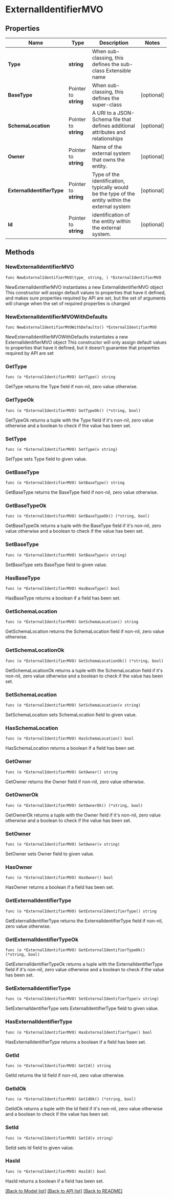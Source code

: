 # ExternalIdentifierMVO

## Properties

Name | Type | Description | Notes
------------ | ------------- | ------------- | -------------
**Type** | **string** | When sub-classing, this defines the sub-class Extensible name | 
**BaseType** | Pointer to **string** | When sub-classing, this defines the super-class | [optional] 
**SchemaLocation** | Pointer to **string** | A URI to a JSON-Schema file that defines additional attributes and relationships | [optional] 
**Owner** | Pointer to **string** | Name of the external system that owns the entity. | [optional] 
**ExternalIdentifierType** | Pointer to **string** | Type of the identification, typically would be the type of the entity within the external system | [optional] 
**Id** | Pointer to **string** | identification of the entity within the external system. | [optional] 

## Methods

### NewExternalIdentifierMVO

`func NewExternalIdentifierMVO(type_ string, ) *ExternalIdentifierMVO`

NewExternalIdentifierMVO instantiates a new ExternalIdentifierMVO object
This constructor will assign default values to properties that have it defined,
and makes sure properties required by API are set, but the set of arguments
will change when the set of required properties is changed

### NewExternalIdentifierMVOWithDefaults

`func NewExternalIdentifierMVOWithDefaults() *ExternalIdentifierMVO`

NewExternalIdentifierMVOWithDefaults instantiates a new ExternalIdentifierMVO object
This constructor will only assign default values to properties that have it defined,
but it doesn't guarantee that properties required by API are set

### GetType

`func (o *ExternalIdentifierMVO) GetType() string`

GetType returns the Type field if non-nil, zero value otherwise.

### GetTypeOk

`func (o *ExternalIdentifierMVO) GetTypeOk() (*string, bool)`

GetTypeOk returns a tuple with the Type field if it's non-nil, zero value otherwise
and a boolean to check if the value has been set.

### SetType

`func (o *ExternalIdentifierMVO) SetType(v string)`

SetType sets Type field to given value.


### GetBaseType

`func (o *ExternalIdentifierMVO) GetBaseType() string`

GetBaseType returns the BaseType field if non-nil, zero value otherwise.

### GetBaseTypeOk

`func (o *ExternalIdentifierMVO) GetBaseTypeOk() (*string, bool)`

GetBaseTypeOk returns a tuple with the BaseType field if it's non-nil, zero value otherwise
and a boolean to check if the value has been set.

### SetBaseType

`func (o *ExternalIdentifierMVO) SetBaseType(v string)`

SetBaseType sets BaseType field to given value.

### HasBaseType

`func (o *ExternalIdentifierMVO) HasBaseType() bool`

HasBaseType returns a boolean if a field has been set.

### GetSchemaLocation

`func (o *ExternalIdentifierMVO) GetSchemaLocation() string`

GetSchemaLocation returns the SchemaLocation field if non-nil, zero value otherwise.

### GetSchemaLocationOk

`func (o *ExternalIdentifierMVO) GetSchemaLocationOk() (*string, bool)`

GetSchemaLocationOk returns a tuple with the SchemaLocation field if it's non-nil, zero value otherwise
and a boolean to check if the value has been set.

### SetSchemaLocation

`func (o *ExternalIdentifierMVO) SetSchemaLocation(v string)`

SetSchemaLocation sets SchemaLocation field to given value.

### HasSchemaLocation

`func (o *ExternalIdentifierMVO) HasSchemaLocation() bool`

HasSchemaLocation returns a boolean if a field has been set.

### GetOwner

`func (o *ExternalIdentifierMVO) GetOwner() string`

GetOwner returns the Owner field if non-nil, zero value otherwise.

### GetOwnerOk

`func (o *ExternalIdentifierMVO) GetOwnerOk() (*string, bool)`

GetOwnerOk returns a tuple with the Owner field if it's non-nil, zero value otherwise
and a boolean to check if the value has been set.

### SetOwner

`func (o *ExternalIdentifierMVO) SetOwner(v string)`

SetOwner sets Owner field to given value.

### HasOwner

`func (o *ExternalIdentifierMVO) HasOwner() bool`

HasOwner returns a boolean if a field has been set.

### GetExternalIdentifierType

`func (o *ExternalIdentifierMVO) GetExternalIdentifierType() string`

GetExternalIdentifierType returns the ExternalIdentifierType field if non-nil, zero value otherwise.

### GetExternalIdentifierTypeOk

`func (o *ExternalIdentifierMVO) GetExternalIdentifierTypeOk() (*string, bool)`

GetExternalIdentifierTypeOk returns a tuple with the ExternalIdentifierType field if it's non-nil, zero value otherwise
and a boolean to check if the value has been set.

### SetExternalIdentifierType

`func (o *ExternalIdentifierMVO) SetExternalIdentifierType(v string)`

SetExternalIdentifierType sets ExternalIdentifierType field to given value.

### HasExternalIdentifierType

`func (o *ExternalIdentifierMVO) HasExternalIdentifierType() bool`

HasExternalIdentifierType returns a boolean if a field has been set.

### GetId

`func (o *ExternalIdentifierMVO) GetId() string`

GetId returns the Id field if non-nil, zero value otherwise.

### GetIdOk

`func (o *ExternalIdentifierMVO) GetIdOk() (*string, bool)`

GetIdOk returns a tuple with the Id field if it's non-nil, zero value otherwise
and a boolean to check if the value has been set.

### SetId

`func (o *ExternalIdentifierMVO) SetId(v string)`

SetId sets Id field to given value.

### HasId

`func (o *ExternalIdentifierMVO) HasId() bool`

HasId returns a boolean if a field has been set.


[[Back to Model list]](../README.md#documentation-for-models) [[Back to API list]](../README.md#documentation-for-api-endpoints) [[Back to README]](../README.md)


